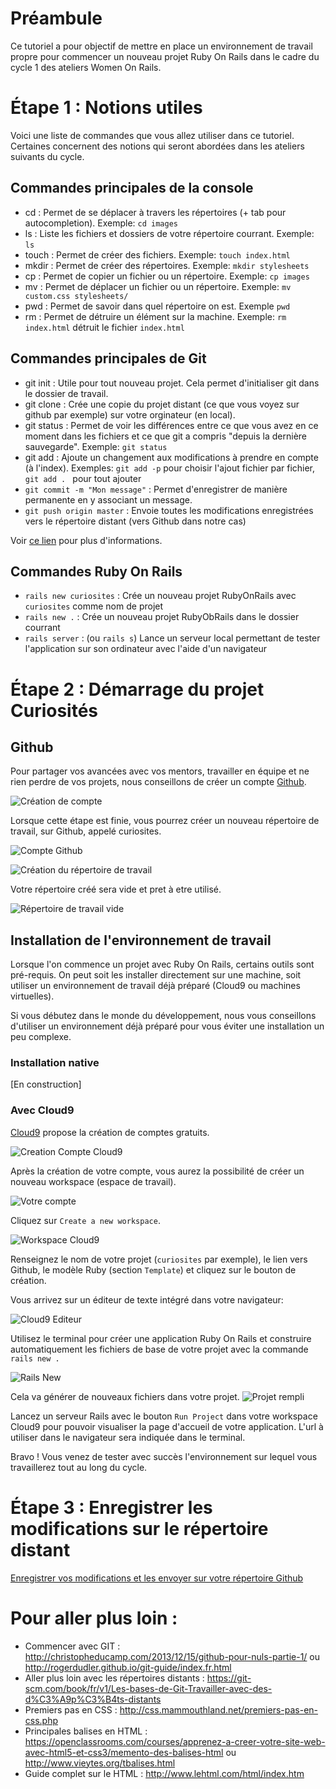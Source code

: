# Préambule

Ce tutoriel a pour objectif de mettre en place un environnement de travail propre pour commencer un nouveau projet Ruby On Rails dans le cadre du cycle 1 des ateliers Women On Rails.

# Étape 1 : Notions utiles

Voici une liste de commandes que vous allez utiliser dans ce tutoriel. Certaines concernent des notions qui seront abordées dans les ateliers suivants du cycle.

## Commandes principales de la console

- cd : Permet de se déplacer à travers les répertoires (+ tab pour autocompletion). Exemple: ``` cd images ```
- ls : Liste les fichiers et dossiers de votre répertoire courrant. Exemple: ``` ls ```
- touch : Permet de créer des fichiers. Exemple: ``` touch index.html ```
- mkdir : Permet de créer des répertoires. Exemple: ``` mkdir stylesheets ```
- cp : Permet de copier un fichier ou un répertoire. Exemple: ``` cp images ```
- mv : Permet de déplacer un fichier ou un répertoire. Exemple: ``` mv custom.css stylesheets/ ```
- pwd : Permet de savoir dans quel répertoire on est. Exemple ``` pwd ```
- rm : Permet de détruire un élément sur la machine. Exemple: ``` rm index.html ``` détruit le fichier ``` index.html ```

## Commandes principales de Git

- git init : Utile pour tout nouveau projet. Cela permet d'initialiser git dans le dossier de travail.
- git clone : Crée une copie du projet distant (ce que vous voyez sur github par exemple) sur votre orginateur (en local).
- git status : Permet de voir les différences entre ce que vous avez en ce moment dans les fichiers et ce que git a compris "depuis la dernière sauvegarde". Exemple: ``` git status ```
- git add : Ajoute un changement aux modifications à prendre en compte (à l'index). Exemples: ``` git add -p ``` pour choisir l'ajout fichier par fichier, ```git add . ``` pour tout ajouter
- ```git commit -m "Mon message"``` : Permet d'enregistrer de manière permanente en y associant un message.
- ```git push origin master``` : Envoie toutes les modifications enregistrées vers le répertoire distant (vers Github dans notre cas)

Voir [ce lien](http://rogerdudler.github.io/git-guide/index.fr.html) pour plus d'informations.

## Commandes Ruby On Rails

- ```rails new curiosites``` : Crée un nouveau projet RubyOnRails avec ```curiosites``` comme nom de projet
- ```rails new .``` : Crée un nouveau projet RubyObRails dans le dossier courrant
- ```rails server``` : (ou ```rails s```) Lance un serveur local permettant de tester l'application sur son ordinateur avec l'aide d'un navigateur

# Étape 2 : Démarrage du projet Curiosités

## Github

Pour partager vos avancées avec vos mentors, travailler en équipe et ne rien perdre de vos projets, nous conseillons de créer un compte [Github](https://github.com/join?source=header-home).

![Création de compte](/images/readme/github_creation.png)

Lorsque cette étape est finie, vous pourrez créer un nouveau répertoire de travail, sur Github, appelé curiosites.

![Compte Github](/images/readme/github_creation_repertoire.png)

![Création du répertoire de travail](/images/readme/nommage_repertoire.png)

Votre répertoire créé sera vide et pret à etre utilisé.

![Répertoire de travail vide](/images/readme/repertoire_cree.png)

## Installation de l'environnement de travail

Lorsque l'on commence un projet avec Ruby On Rails, certains outils sont pré-requis. On peut soit les installer directement sur une machine, soit utiliser un environnement de travail déjà préparé (Cloud9 ou machines virtuelles).

Si vous débutez dans le monde du développement, nous vous conseillons d'utiliser un environnement déjà préparé pour vous éviter une installation un peu complexe.

### Installation native

[En construction]

### Avec Cloud9

[Cloud9](https://c9.io/signup) propose la création de comptes gratuits.

![Creation Compte Cloud9](/images/readme/cloud9_creation_compte.png)

Après la création de votre compte, vous aurez la possibilité de créer un nouveau workspace (espace de travail).

![Votre compte](/images/readme/cloud9_creation_workspace.png)

Cliquez sur ``` Create a new workspace ```.

![Workspace Cloud9](/images/readme/lien_cloud9_github.png)

Renseignez le nom de votre projet (``` curiosites ``` par exemple), le lien vers Github, le modèle Ruby (section ```Template```) et cliquez sur le bouton de création.

Vous arrivez sur un éditeur de texte intégré dans votre navigateur:

![Cloud9 Editeur](/images/readme/workspace_vide.png)

Utilisez le terminal pour créer une application Ruby On Rails et construire automatiquement les fichiers de base de votre projet avec la commande ``` rails new . ```

![Rails New](/images/readme/rails_new.png)

Cela va générer de nouveaux fichiers dans votre projet.
![Projet rempli](/images/readme/projet_rempli.png)

Lancez un serveur Rails avec le bouton ``` Run Project ``` dans votre workspace Cloud9 pour pouvoir visualiser la page d'accueil de votre application. L'url à utiliser dans le navigateur sera indiquée dans le terminal.

Bravo ! Vous venez de tester avec succès l'environnement sur lequel vous travaillerez tout au long du cycle.

# Étape 3 : Enregistrer les modifications sur le répertoire distant

[Enregistrer vos modifications et les envoyer sur votre répertoire Github](https://women-on-rails.github.io/guide/push_project)

# Pour aller plus loin :
- Commencer avec GIT : http://christopheducamp.com/2013/12/15/github-pour-nuls-partie-1/ ou http://rogerdudler.github.io/git-guide/index.fr.html
- Aller plus loin avec les répertoires distants : https://git-scm.com/book/fr/v1/Les-bases-de-Git-Travailler-avec-des-d%C3%A9p%C3%B4ts-distants
- Premiers pas en CSS : http://css.mammouthland.net/premiers-pas-en-css.php
- Principales balises en HTML : https://openclassrooms.com/courses/apprenez-a-creer-votre-site-web-avec-html5-et-css3/memento-des-balises-html ou http://www.vieytes.org/tbalises.html
- Guide complet sur le HTML : http://www.lehtml.com/html/index.htm
